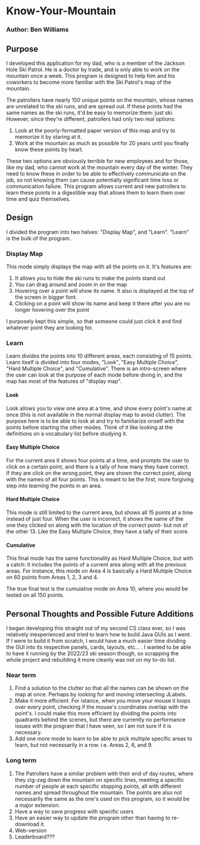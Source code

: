 # Know-Your-Mountain
### Author: Ben Williams

## Purpose

I developed this application for my dad, who is a member of the Jackson Hole Ski Patrol. He is a doctor by trade, and is only able to work on the mountain once a week. This program is designed to help him and his coworkers to become more familiar with the Ski Patrol's map of the mountain.  

The patrollers have nearly 150 unique points on the mountain, whose names are unrelated to the ski runs, and are spread out. If these points had the same names as the ski runs, it'd be easy to memorize them: just ski. However, since they're different, patrollers had only two real options:

1. Look at the poorly-formatted paper version of this map and try to memorize it by staring at it.
2. Work at the mountain as much as possible for 20 years until you finally know these points by heart.

These two options are obviously terrible for new employees and for those, like my dad, who cannot work at the mountain every day of the winter. They need to know these in order to be able to effectively communicate on the job, so not knowing them can cause potentially significant time loss or communication failure. This program allows current and new patrollers to learn these points in a digestible way that allows them to learn them over time and quiz themselves.

## Design

I divided the program into two halves: "Display Map", and "Learn". "Learn" is the bulk of the program.

### Display Map

This mode simply displays the map with all the points on it. It's features are: 
1. It allows you to hide the ski runs to make the points stand out
2. You can drag around and zoom in on the map
3. Hovering over a point will show its name. It also is displayed at the top of the screen in bigger font.
4. Clicking on a point will show its name and keep it there after you are no longer hovering over the point

I purposely kept this simple, so that someone could just click it and find whatever point they are looking for. 

### Learn

Learn divides the points into 10 different areas, each consisting of 15 points. Learn itself is divided into four modes, "Look", "Easy Multiple Choice", "Hard Multiple Choice", and "Cumulative". There is an intro-screen where the user can look at the purpose of each mode before diving in, and the map has most of the features of "display map".

#### Look

Look allows you to view one area at a time, and show every point's name at once (this is not available in the normal display map to avoid clutter). The purpose here is to be able to look at and try to familiarize onself with the points before starting the other modes. Think of it like looking at the definitions on a vocabulary list before studying it.

#### Easy Multiple Choice

For the current area it shows four points at a time, and prompts the user to click on a certain point, and there is a tally of how many they have correct. If they are click on the wrong point, they are shown the correct point, along with the names of all four points. This is meant to be the first, more forgiving step into learning the points in an area.

#### Hard Multiple Choice

This mode is still limited to the current area, but shows all 15 points at a time instead of just four. When the user is incorrect, it shows the name of the one they clicked on along with the location of the correct point- but not of the other 13. Like the Easy Multiple Choice, they have a tally of their score.

#### Cumulative

This final mode has the same functionality as Hard Multiple Choice, but with a catch: it includes the points of a current area along with all the previous areas. For instance, this mode on Area 4 is basically a Hard Multiple Choice on 60 points from Areas 1, 2, 3 and 4. 

The true final test is the cumulative mode on Area 10, where you would be tested on all 150 points.

## Personal Thoughts and Possible Future Additions

I began developing this straight out of my second CS class ever, so I was relatively inexperienced and tried to learn how to build Java GUIs as I went. If I were to build it from scratch, I would have a much easier time dividing the GUI into its respective panels, cards, layouts, etc... . I wanted to be able to have it running by the 2022/23 ski season though, so scrapping the whole project and rebuilding it more cleanly was not on my to-do list.

### Near term
1. Find a solution to the clutter so that all the names can be shown on the map at once. Perhaps by looking for and moving intersecting JLabels.
2. Make it more efficient. For istance, when you move your mouse it loops over every point, checking if the mouse's coordinates overlap with the point's. I could make this more efficient by dividing the points into quadrants behind the scenes, but there are currently no performance issues with the program that I have seen, so I am not sure if it is necessary.
3. Add one more mode to learn to be able to pick multiple specific areas to learn, but not necessarily in a row. i.e. Areas 2, 6, and 9. 

### Long term
1. The Patrollers have a similar problem with their end of day routes, where they zig-zag down the mountain on specific lines, meeting a specific number of people at each specific stopping points, all with different names and spread throughout the mountain. The points are also not necessarily the same as the one's used on this program, so it would be a major extension.
2. Have a way to save progress with specific users
3. Have an easier way to update the program other than having to re-download it.
4. Web-version
5. Leaderboard???

